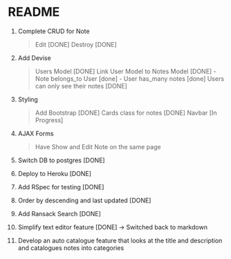 # README

1) Complete CRUD for Note
	> Edit [DONE]
	> Destroy [DONE]

2) Add Devise
	> Users Model [DONE]
	> Link User Model to Notes Model [DONE]
		- Note belongs_to User [done]
		- User has_many notes [done]
	> Users can only see their notes [DONE]


3) Styling
	> Add Bootstrap [DONE]
	> Cards class for notes [DONE]
	> Navbar [In Progress]

4) AJAX Forms
	> Have Show and Edit Note on the same page

5) Switch DB to postgres [DONE]

6) Deploy to Heroku [DONE]

7) Add RSpec for testing [DONE]

8) Order by descending and last updated [DONE]

9) Add Ransack Search [DONE]

10) Simplify text editor feature [DONE] -> Switched back to markdown

11) Develop an auto catalogue feature that looks at the title and description and catalogues notes into categories